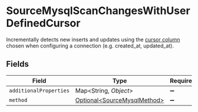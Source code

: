 # SourceMysqlScanChangesWithUserDefinedCursor

Incrementally detects new inserts and updates using the <a href="https://docs.airbyte.com/understanding-airbyte/connections/incremental-append/#user-defined-cursor">cursor column</a> chosen when configuring a connection (e.g. created_at, updated_at).


## Fields

| Field                                                                    | Type                                                                     | Required                                                                 | Description                                                              |
| ------------------------------------------------------------------------ | ------------------------------------------------------------------------ | ------------------------------------------------------------------------ | ------------------------------------------------------------------------ |
| `additionalProperties`                                                   | Map\<String, *Object*>                                                   | :heavy_minus_sign:                                                       | N/A                                                                      |
| `method`                                                                 | [Optional\<SourceMysqlMethod>](../../models/shared/SourceMysqlMethod.md) | :heavy_minus_sign:                                                       | N/A                                                                      |